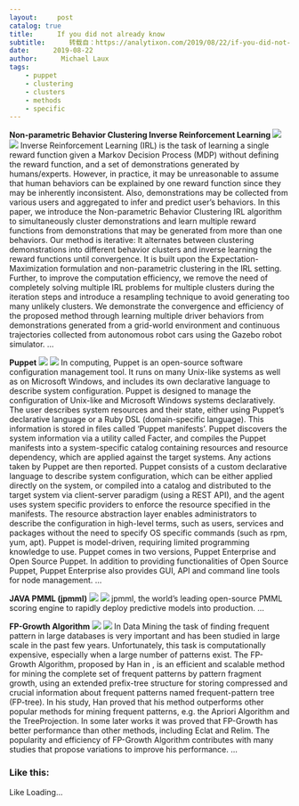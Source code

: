```yaml
---
layout:     post
catalog: true
title:      If you did not already know
subtitle:      转载自：https://analytixon.com/2019/08/22/if-you-did-not-already-know-828/
date:      2019-08-22
author:      Michael Laux
tags:
    - puppet
    - clustering
    - clusters
    - methods
    - specific
---
```


**Non-parametric Behavior Clustering Inverse Reinforcement Learning** ![](https://analytixon.files.wordpress.com/2015/01/google.png?w=529&is-pending-load=1)
![](https://analytixon.files.wordpress.com/2015/01/google.png?w=529)
Inverse Reinforcement Learning (IRL) is the task of learning a single reward function given a Markov Decision Process (MDP) without defining the reward function, and a set of demonstrations generated by humans/experts. However, in practice, it may be unreasonable to assume that human behaviors can be explained by one reward function since they may be inherently inconsistent. Also, demonstrations may be collected from various users and aggregated to infer and predict user’s behaviors. In this paper, we introduce the Non-parametric Behavior Clustering IRL algorithm to simultaneously cluster demonstrations and learn multiple reward functions from demonstrations that may be generated from more than one behaviors. Our method is iterative: It alternates between clustering demonstrations into different behavior clusters and inverse learning the reward functions until convergence. It is built upon the Expectation-Maximization formulation and non-parametric clustering in the IRL setting. Further, to improve the computation efficiency, we remove the need of completely solving multiple IRL problems for multiple clusters during the iteration steps and introduce a resampling technique to avoid generating too many unlikely clusters. We demonstrate the convergence and efficiency of the proposed method through learning multiple driver behaviors from demonstrations generated from a grid-world environment and continuous trajectories collected from autonomous robot cars using the Gazebo robot simulator. … 

**Puppet** ![](https://analytixon.files.wordpress.com/2015/01/google.png?w=529&is-pending-load=1)
![](https://analytixon.files.wordpress.com/2015/01/google.png?w=529)
In computing, Puppet is an open-source software configuration management tool. It runs on many Unix-like systems as well as on Microsoft Windows, and includes its own declarative language to describe system configuration. Puppet is designed to manage the configuration of Unix-like and Microsoft Windows systems declaratively. The user describes system resources and their state, either using Puppet’s declarative language or a Ruby DSL (domain-specific language). This information is stored in files called ‘Puppet manifests’. Puppet discovers the system information via a utility called Facter, and compiles the Puppet manifests into a system-specific catalog containing resources and resource dependency, which are applied against the target systems. Any actions taken by Puppet are then reported. Puppet consists of a custom declarative language to describe system configuration, which can be either applied directly on the system, or compiled into a catalog and distributed to the target system via client-server paradigm (using a REST API), and the agent uses system specific providers to enforce the resource specified in the manifests. The resource abstraction layer enables administrators to describe the configuration in high-level terms, such as users, services and packages without the need to specify OS specific commands (such as rpm, yum, apt). Puppet is model-driven, requiring limited programming knowledge to use. Puppet comes in two versions, Puppet Enterprise and Open Source Puppet. In addition to providing functionalities of Open Source Puppet, Puppet Enterprise also provides GUI, API and command line tools for node management. … 

**JAVA PMML (jpmml)** ![](https://analytixon.files.wordpress.com/2015/01/google.png?w=529&is-pending-load=1)
![](https://analytixon.files.wordpress.com/2015/01/google.png?w=529)
jpmml, the world’s leading open-source PMML scoring engine to rapidly deploy predictive models into production. … 

**FP-Growth Algorithm** ![](https://analytixon.files.wordpress.com/2015/01/google.png?w=529&is-pending-load=1)
![](https://analytixon.files.wordpress.com/2015/01/google.png?w=529)
In Data Mining the task of finding frequent pattern in large databases is very important and has been studied in large scale in the past few years. Unfortunately, this task is computationally expensive, especially when a large number of patterns exist. The FP-Growth Algorithm, proposed by Han in , is an efficient and scalable method for mining the complete set of frequent patterns by pattern fragment growth, using an extended prefix-tree structure for storing compressed and crucial information about frequent patterns named frequent-pattern tree (FP-tree). In his study, Han proved that his method outperforms other popular methods for mining frequent patterns, e.g. the Apriori Algorithm and the TreeProjection. In some later works it was proved that FP-Growth has better performance than other methods, including Eclat and Relim. The popularity and efficiency of FP-Growth Algorithm contributes with many studies that propose variations to improve his performance. … 

### Like this:

Like Loading...
